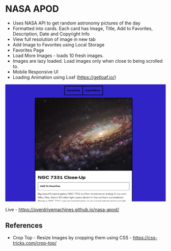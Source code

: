 # NASA APOD

- Uses NASA API to get random astronomy pictures of the day
- Formatted into cards. Each card has Image, Title, Add to Favorites, Description, Date and Copyright Info
- View full resolution of image in new tab
- Add Image to Favorites using Local Storage
- Favorites Page
- Load More Images - loads 10 fresh images.
- Images are lazy loaded. Load images only when close to being scrolled to.
- Mobile Responsive UI
- Loading Animation using Loaf (https://getloaf.io/)

![Preview](preview.png)

Live - https://overdrivemachines.github.io/nasa-apod/

## References

- Crop Top - Resize Images by cropping them using CSS - https://css-tricks.com/crop-top/
